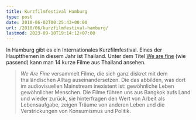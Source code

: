 ```yaml
---
title: Kurzfilmfestival Hamburg
type: post
date: 2010-06-02T00:25:43+00:00
url: /2010/06/kurzfilmfestival-hamburg/
lastmod: 2023-09-10T19:14:12+07:00
---
```

In Hamburg gibt es ein Internationales Kurzfilmfestival. Eines der Hauptthemen in diesem Jahr ist Thailand. Unter dem Titel [We are fine][1] (wie passend) kann man 14 kurze Filme aus Thailand ansehen.

> _We Are Fine_ versammelt Filme, die sich ganz diskret mit dem thailändischen Alltag auseinandersetzen. Die das abbilden, was dort im audiovisuellen Mainstream inexistent ist: gewöhnliche Leben gewöhnlicher Menschen. Die Filme führen uns aus Bangkok aufs Land und wieder zurück, sie hinterfragen den Wert von Arbeit als Lebensaufgabe, zeigen Träume von anderen Leben und die Verstrickungen von Konsumismus und Politik.

 [1]: http://festival.shortfilm.com/index.php?id=2008&no_cache=1&L=1
